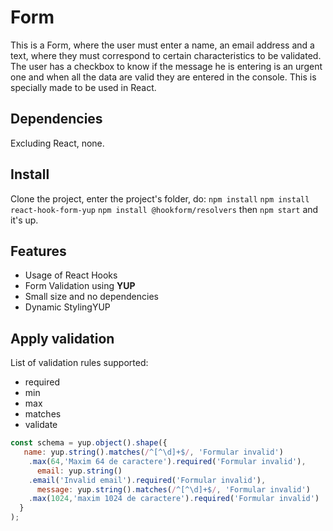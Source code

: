 # Form

This is a Form, where the user must enter a name, an email address and a text, where they must correspond to certain characteristics to be validated. The user has a checkbox to know if the message he is entering is an urgent one and when all the data are valid they are entered in the console. This is specially made to be used in React.
## Dependencies
Excluding React, none.

## Install
Clone the project, enter the project's folder, do:
```npm install```
```npm install react-hook-form-yup```
```npm install @hookform/resolvers```
then ```npm start```  and it's up.

## Features
* Usage of React Hooks
* Form Validation using **YUP**
* Small size and no dependencies
* Dynamic StylingYUP

## Apply validation
List of validation rules supported:
* required
* min
* max
* matches
* validate

```javascript
const schema = yup.object().shape({
   name: yup.string().matches(/^[^\d]+$/, 'Formular invalid')
    .max(64,'Maxim 64 de caractere').required('Formular invalid'),
      email: yup.string()
    .email('Invalid email').required('Formular invalid'),
      message: yup.string().matches(/^[^\d]+$/, 'Formular invalid')
    .max(1024,'maxim 1024 de caractere').required('Formular invalid')  
  }
);
```
